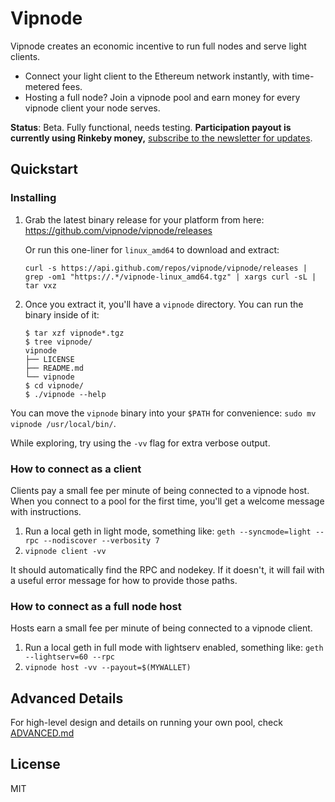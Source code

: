 # Vipnode

Vipnode creates an economic incentive to run full nodes and serve light clients.

* Connect your light client to the Ethereum network instantly, with time-metered fees. 
* Hosting a full node? Join a vipnode pool and earn money for every vipnode client your node serves.

**Status**: Beta. Fully functional, needs testing. **Participation payout is currently using Rinkeby money,** [subscribe to the newsletter for updates](https://tinyletter.com/vipnode).

## Quickstart

### Installing

1. Grab the latest binary release for your platform from here: https://github.com/vipnode/vipnode/releases
   
   Or run this one-liner for `linux_amd64` to download and extract:
   
   ```
   curl -s https://api.github.com/repos/vipnode/vipnode/releases | grep -om1 "https://.*/vipnode-linux_amd64.tgz" | xargs curl -sL | tar vxz
   ```

2. Once you extract it, you'll have a `vipnode` directory. You can run the binary inside of it:
   
   ```
   $ tar xzf vipnode*.tgz
   $ tree vipnode/
   vipnode
   ├── LICENSE
   ├── README.md
   └── vipnode
   $ cd vipnode/
   $ ./vipnode --help
   ```

You can move the `vipnode` binary into your `$PATH` for convenience: `sudo mv vipnode /usr/local/bin/`.

While exploring, try using the `-vv` flag for extra verbose output.


### How to connect as a client

Clients pay a small fee per minute of being connected to a vipnode host. When you connect to a pool for the first time, you'll get a welcome message with instructions.

1. Run a local geth in light mode, something like:
    `geth --syncmode=light --rpc --nodiscover --verbosity 7`
2. `vipnode client -vv`

It should automatically find the RPC and nodekey. If it doesn't, it will fail with a useful error message for how to provide those paths.


### How to connect as a full node host

Hosts earn a small fee per minute of being connected to a vipnode client.

1. Run a local geth in full mode with lightserv enabled, something like:
    `geth --lightserv=60 --rpc`
2. `vipnode host -vv --payout=$(MYWALLET)`


## Advanced Details

For high-level design and details on running your own pool, check [ADVANCED.md](https://github.com/vipnode/vipnode/blob/master/ADVANCED.md)


## License

MIT
